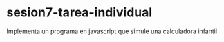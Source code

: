 # sesion7-tarea-individual
Implementa un programa en javascript que simule una calculadora infantil
